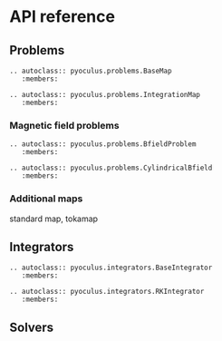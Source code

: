 # API reference

## Problems

```{eval-rst}
.. autoclass:: pyoculus.problems.BaseMap
   :members:

.. autoclass:: pyoculus.problems.IntegrationMap
   :members:
```

### Magnetic field problems

```{eval-rst}
.. autoclass:: pyoculus.problems.BfieldProblem
   :members:
```

```{eval-rst}
.. autoclass:: pyoculus.problems.CylindricalBfield
   :members:
```

### Additional maps

standard map, tokamap

## Integrators

```{eval-rst}
.. autoclass:: pyoculus.integrators.BaseIntegrator
   :members:

.. autoclass:: pyoculus.integrators.RKIntegrator
   :members:
```

## Solvers